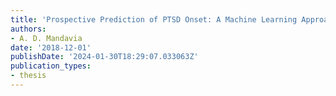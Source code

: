 ```yaml
---
title: 'Prospective Prediction of PTSD Onset: A Machine Learning Approach to Analysis'
authors:
- A. D. Mandavia
date: '2018-12-01'
publishDate: '2024-01-30T18:29:07.033063Z'
publication_types:
- thesis
---
```

